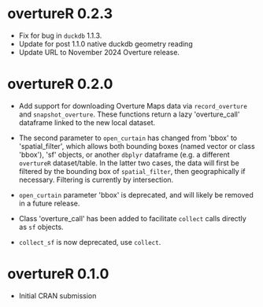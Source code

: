 # overtureR 0.2.3

* Fix for bug in `duckdb` 1.1.3.
* Update for post 1.1.0 native duckdb geometry reading
* Update URL to November 2024 Overture release.

# overtureR 0.2.0

* Add support for downloading Overture Maps data via `record_overture` and 
`snapshot_overture`. These functions return a lazy 'overture_call' dataframe
linked to the new local dataset.
  
* The second parameter to `open_curtain` has changed from 'bbox' to 
'spatial_filter', which allows both bounding boxes (named vector or class 
'bbox'), 'sf' objects, or another `dbplyr` dataframe (e.g. a different 
`overtureR` dataset/table. In the latter two cases, the data will first be 
filtered by the bounding box of `spatial_filter`, then geographically if 
necessary. Filtering is currently by intersection.

* `open_curtain` parameter 'bbox' is deprecated, and will likely be removed in a
future release.

* Class 'overture_call' has been added to facilitate `collect` calls directly as
`sf` objects.

* `collect_sf` is now deprecated, use `collect`.

# overtureR 0.1.0

* Initial CRAN submission

